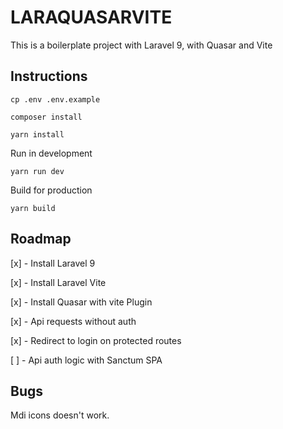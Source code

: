 # LARAQUASARVITE

This is a boilerplate project with Laravel 9, with Quasar and Vite

## Instructions

```
cp .env .env.example

composer install

yarn install

```

Run in development

```
yarn run dev
```

Build for production

```
yarn build

```

## Roadmap

[x] - Install Laravel 9

[x] - Install Laravel Vite

[x] - Install Quasar with vite Plugin

[x] - Api requests without auth

[x] - Redirect to login on protected routes

[ ] - Api auth logic with Sanctum SPA

## Bugs

Mdi icons doesn't work.
